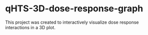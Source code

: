 # qHTS-3D-dose-response-graph
This project was created to interactively visualize dose response interactions in a 3D plot.
